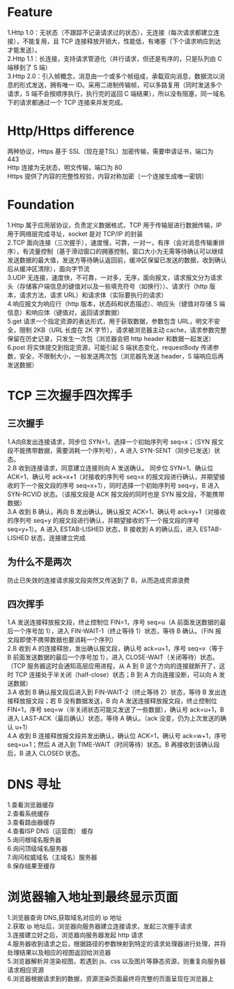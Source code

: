 # Feature
1.Http 1.0：无状态（不跟踪不记录请求过的状态），无连接（每次请求都建立连接），不能复用，且 TCP 连接释放开销大，性能低，有堵塞（下个请求响应到达才能发送）。  
2.Http 1.1：长连接，支持请求管道化（并行请求，但还是有序的，只是队列由 C 端移到了 S 端）  
3.Http 2.0：引入帧概念，消息由一个或多个帧组成，承载双向消息，数据流以消息的形式发送，拥有唯一 ID。采用二进制传输帧，可以多路复用（同时发送多个请求，S 端不会按顺序执行，执行完的返回 C 端结果），所以没有阻塞，同一域名下的请求都通过一个 TCP 连接来并发完成。
# Http/Https difference
两种协议，Https 基于 SSL（现在是TSL）加密传输，需要申请证书，端口为 443  
Http 连接为无状态，明文传输，端口为 80  
Https 提供了内容的完整性校验，内容对称加密（一个连接生成唯一密钥）
# Foundation
1.Http 属于应用层协议，负责定义数据格式，TCP 用于传输层进行数据传输，IP 用于网络层完成寻址，socket 是对 TCP/IP 的封装  
2.TCP 面向连接（三次握手），速度慢，可靠，一对一，有序（会对消息传输重排序），有流量控制（基于滑动窗口的拥塞控制，窗口大小为无需等待确认可以继续发送数据的最大值，发送方等待确认返回前，缓冲区保留已发送的数据，收到确认后从缓冲区清除），面向字节流  
3.UDP 无连接，速度快，不可靠，一对多，无序，面向报文，请求报文分为请求头（存储客户端信息的键值对以及一些填充符号（如换行））、请求行（http 版本，请求方法，请求 URL）和请求体（实际要执行的请求）  
4.响应报文为响应行（http 版本，状态码和状态描述）、响应头（键值对存储 S 端信息）和响应体（键值对，返回请求数据）  
5.get 请求一个指定资源的表达形式，用于获取数据，参数包含 URL，明文不安全，限制 2KB（URL 长度在 2K 字节），请求被浏览器主动 cache，请求参数完整保留在历史记录，只发生一次包（浏览器会把 http header 和数据一起发送）   
6.post 将实体提交到指定资源，可能引起 S 端状态变化，requestBody 传递参数，安全，不限制大小，一般发送两次包（浏览器先发送 header，S 端响应后再发送数据）  
# TCP 三次握手四次挥手
## 三次握手
1.A向B发出连接请求，同步位 SYN=1，选择一个初始序列号 seq=x；（SYN 报文段不能携带数据，需要消耗一个序列号），A 进入 SYN-SENT（同步已发送）状态。  
2.B 收到连接请求，同意建立连接则向 A 发送确认。 同步位 SYN=1、确认位 ACK=1、确认号 ack=x+1（对接收的序列号 seq=x 的报文段进行确认，并期望接收的下一个报文段的序号 seq=x+1），同时选择一个初始序列号 seq=y，B 进入 SYN-RCVID 状态。（该报文段是 ACK 报文段的同时也是 SYN 报文段，不能携带数据）  
3.A 收到 B 确认，再向 B 发出确认。确认报文 ACK=1、确认号 ack=y+1（对接收的序列号 seq=y 的报文段进行确认，并期望接收的下一个报文段的序号 seq=y+1）。A 进入 ESTAB-LISHED 状态，B 接收到 A 的确认后，进入 ESTAB-LISHED 状态，连接建立完成
## 为什么不是两次
防止已失效的连接请求报文段突然又传送到了 B，从而造成资源浪费
## 四次挥手
1.A 发送连接释放报文段，终止控制位 FIN=1，序号 seq=u（A 前面发送数据的最后一个序号加 1），进入 FIN-WAIT-1（终止等待 1）状态，等待 B 确认。（FIN 报文段即使不携带数据也要消耗一个序列）  
2.B 收到 A 的连接释放，发出确认报文段，确认号 ack=u+1，序号 seq=v（等于 B 前面发送数据的最后一个序号加 1），进入 CLOSE-WAIT（关闭等待）状态。（TCP 服务器这时会通知高层应用进程，从 A 到 B 这个方向的连接就断开了，这时 TCP 连接处于半关闭（half-close）状态；B 到 A 方向连接没断，可以向 A 发送数据）  
3.A 收到 B 确认报文段后进入到 FIN-WAIT-2（终止等待 2）状态，等待 B 发出连接释放报文段；若 B 没有数据发送，B 向 A 发送连接释放报文段，终止控制位 FIN=1，序号 seq=w（半关闭状态可能又发送了一些数据），确认号 ack=u+1，B 进入 LAST-ACK（最后确认）状态，等待 A 确认。（ack 没变，仍为上次发送的确认 u+1）  
4.A 收到 B 连接释放报文段并发出确认，确认位 ACK=1，确认号 ack=w+1，序号 seq=u+1；然后 A 进入到 TIME-WAIT（时间等待）状态。B 再接收到该确认段后，B 进入 CLOSED 状态。
# DNS 寻址
1.查看浏览器缓存  
2.查看系统缓存  
3.查看路由器缓存  
4.查看ISP DNS（运营商） 缓存  
5.询问根域名服务器  
6.询问顶级域名服务器  
7.询问权威域名（主域名）服务器  
8.保存结果至缓存
# 浏览器输入地址到最终显示页面
1.浏览器查询 DNS,获取域名对应的 ip 地址  
2.获取 ip 地址后，浏览器向服务器建立连接请求，发起三次握手请求  
3.连接建立好之后，浏览器向服务器发起 http 请求  
4.服务器收到请求之后，根据路径的参数映射到特定的请求处理器进行处理，并将处理结果以及相应的视图返回给浏览器  
5.浏览器解析并渲染视图，若遇到 js、css 以及图片等静态资源，则重复向服务器请求相应资源  
6.浏览器根据请求到的数据，资源渲染页面最终将完整的页面呈现在浏览器上  
